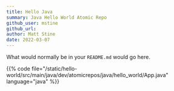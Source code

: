 ```yaml
---
title: Hello Java
summary: Java Hello World Atomic Repo
github_user: mstine
github_url: 
author: Matt Stine
date: 2022-03-07
---
```


What would normally be in your `README.md` would go here.

{{% code file="/static/hello-world/src/main/java/dev/atomicrepos/java/hello_world/App.java" language="java" %}}
